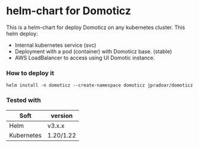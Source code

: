 # helm-chart for Domoticz

This is a helm-chart for deploy Domoticz on any kubernetes cluster.  This helm deploy:
 * Internal kubernetes service (svc)
 * Deployment with a pod (container) with Domoticz base. (stable)
 * AWS LoadBalancer to access using UI Domotic instance. 

### How to deploy it
	helm install -n domoticz --create-namespace domoticz jpradoar/domoticz

### Tested with

|Soft 		| version | 
|---		|--- 	  |
|Helm       |v3.x.x	  |
|Kubernetes |1.20/1.22|
